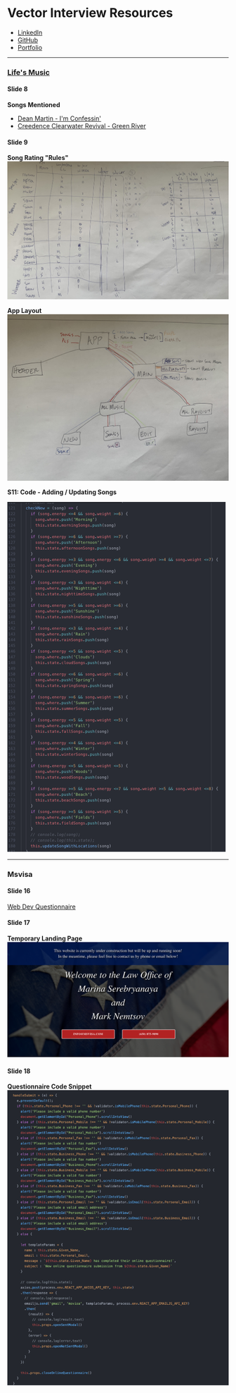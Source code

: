 # Vector Interview Resources
- [LinkedIn](https://www.linkedin.com/in/gianni-nola/)
- [GitHub](https://github.com/Gnola)
- [Portfolio](https://www.gianninola.com/)

---

### [Life's Music](https://mern-music.herokuapp.com/)


#### Slide 8

**Songs Mentioned**
- [Dean Martin - I'm Confessin'](https://www.youtube.com/watch?v=8qLmbLj9yb8)
- [Creedence Clearwater Revival - Green River](https://www.youtube.com/watch?v=cYPK_sl7h44)

#### Slide 9

**Song Rating "Rules"**
![Song Rating](_assets/SongRating.JPG)

**App Layout**
![App Layout](_assets/AppMap.JPG)

**S11: Code - Adding / Updating Songs**

![Check New](_assets/CheckNew.png)



---

### Msvisa

#### Slide 16

<a href="./_assets/Web_Dev_Questionnaire.pdf" download>Web Dev Questionnaire</a>

#### Slide 17

**Temporary Landing Page**
![Temp Landing](_assets/iteration1.png)

#### Slide 18

**Questionnaire Code Snippet**
![Questionnaire](_assets/questionnaire.png)
